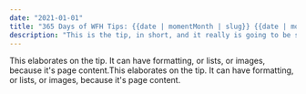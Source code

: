 ```yaml
---
date: "2021-01-01"
title: "365 Days of WFH Tips: {{date | momentMonth | slug}} {{date | momentDay | slug}}"
description: "This is the tip, in short, and it really is going to be short."
---
```


This elaborates on the tip. It can have formatting, or lists, or images, because it's page content.This elaborates on the tip. It can have formatting, or lists, or images, because it's page content.